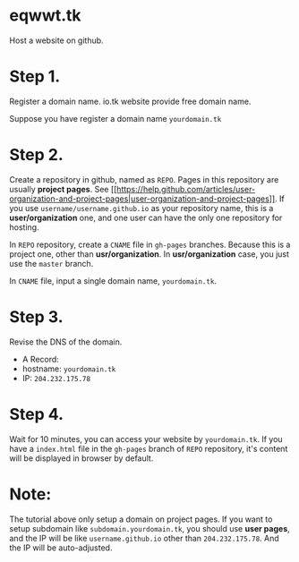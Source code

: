 eqwwt.tk
========

Host a website on github.

Step 1.
=======
Register a domain name. io.tk website provide free domain name.

Suppose you have register a domain name `yourdomain.tk`


Step 2. 
=======
Create a repository in github, named as `REPO`. Pages in this repository are usually  **project pages**. See [[https://help.github.com/articles/user-organization-and-project-pages|user-organization-and-project-pages]]. If you use `username/username.github.io` as your repository name, this is a **user/organization** one, and one user can have the only one repository for hosting.

In `REPO` repository, create a `CNAME` file in `gh-pages` branches. Because this is a project one, other than **usr/organization**. In **usr/organization** case, you just use the `master` branch.

In `CNAME` file, input a single domain name, `yourdomain.tk`.

Step 3.
=======
Revise the DNS of the domain.
  * A Record: 
  * hostname: `yourdomain.tk`
  * IP:        `204.232.175.78`

Step 4.
=======
Wait for 10 minutes, you can access your website by `yourdomain.tk`. If you have a `index.html` file in the `gh-pages` branch of `REPO` repository, it's content will be displayed in browser by default.

Note:
=======
The tutorial above only setup a domain on project pages. If you want to setup subdomain like `subdomain.yourdomain.tk`, you should use **user pages**, and the IP will be like `username.github.io` other than `204.232.175.78`. And the IP will be auto-adjusted.


